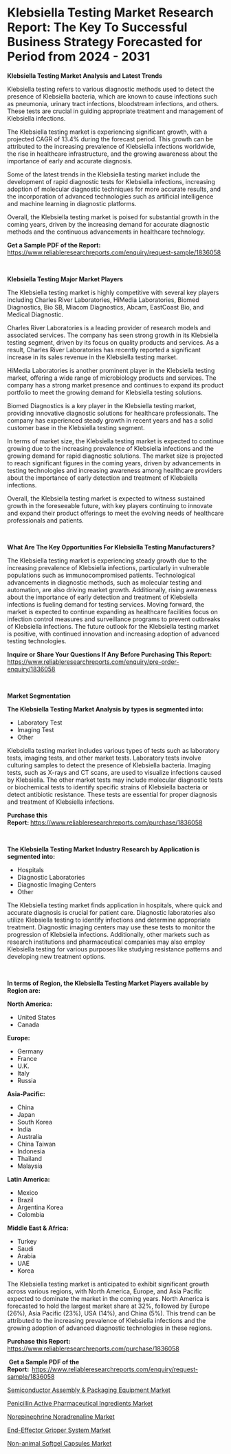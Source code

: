<p><h1>Klebsiella Testing Market Research Report: The Key To Successful Business Strategy Forecasted for Period from 2024 - 2031</h1></p><p><strong>Klebsiella Testing Market Analysis and Latest Trends</strong></p>
<p><p>Klebsiella testing refers to various diagnostic methods used to detect the presence of Klebsiella bacteria, which are known to cause infections such as pneumonia, urinary tract infections, bloodstream infections, and others. These tests are crucial in guiding appropriate treatment and management of Klebsiella infections.</p><p>The Klebsiella testing market is experiencing significant growth, with a projected CAGR of 13.4% during the forecast period. This growth can be attributed to the increasing prevalence of Klebsiella infections worldwide, the rise in healthcare infrastructure, and the growing awareness about the importance of early and accurate diagnosis.</p><p>Some of the latest trends in the Klebsiella testing market include the development of rapid diagnostic tests for Klebsiella infections, increasing adoption of molecular diagnostic techniques for more accurate results, and the incorporation of advanced technologies such as artificial intelligence and machine learning in diagnostic platforms.</p><p>Overall, the Klebsiella testing market is poised for substantial growth in the coming years, driven by the increasing demand for accurate diagnostic methods and the continuous advancements in healthcare technology.</p></p>
<p><strong>Get a Sample PDF of the Report:&nbsp;</strong> <a href="https://www.reliableresearchreports.com/enquiry/request-sample/1836058">https://www.reliableresearchreports.com/enquiry/request-sample/1836058</a></p>
<p>&nbsp;</p>
<p><strong>Klebsiella Testing Major Market Players</strong></p>
<p><p>The Klebsiella testing market is highly competitive with several key players including Charles River Laboratories, HiMedia Laboratories, Biomed Diagnostics, Bio SB, Miacom Diagnostics, Abcam, EastCoast Bio, and Medical Diagnostic. </p><p>Charles River Laboratories is a leading provider of research models and associated services. The company has seen strong growth in its Klebsiella testing segment, driven by its focus on quality products and services. As a result, Charles River Laboratories has recently reported a significant increase in its sales revenue in the Klebsiella testing market.</p><p>HiMedia Laboratories is another prominent player in the Klebsiella testing market, offering a wide range of microbiology products and services. The company has a strong market presence and continues to expand its product portfolio to meet the growing demand for Klebsiella testing solutions.</p><p>Biomed Diagnostics is a key player in the Klebsiella testing market, providing innovative diagnostic solutions for healthcare professionals. The company has experienced steady growth in recent years and has a solid customer base in the Klebsiella testing segment.</p><p>In terms of market size, the Klebsiella testing market is expected to continue growing due to the increasing prevalence of Klebsiella infections and the growing demand for rapid diagnostic solutions. The market size is projected to reach significant figures in the coming years, driven by advancements in testing technologies and increasing awareness among healthcare providers about the importance of early detection and treatment of Klebsiella infections.</p><p>Overall, the Klebsiella testing market is expected to witness sustained growth in the foreseeable future, with key players continuing to innovate and expand their product offerings to meet the evolving needs of healthcare professionals and patients.</p></p>
<p>&nbsp;</p>
<p><strong>What Are The Key Opportunities For Klebsiella Testing Manufacturers?</strong></p>
<p><p>The Klebsiella testing market is experiencing steady growth due to the increasing prevalence of Klebsiella infections, particularly in vulnerable populations such as immunocompromised patients. Technological advancements in diagnostic methods, such as molecular testing and automation, are also driving market growth. Additionally, rising awareness about the importance of early detection and treatment of Klebsiella infections is fueling demand for testing services. Moving forward, the market is expected to continue expanding as healthcare facilities focus on infection control measures and surveillance programs to prevent outbreaks of Klebsiella infections. The future outlook for the Klebsiella testing market is positive, with continued innovation and increasing adoption of advanced testing technologies.</p></p>
<p><strong>Inquire or Share Your Questions If Any Before Purchasing This Report:</strong> <a href="https://www.reliableresearchreports.com/enquiry/pre-order-enquiry/1836058">https://www.reliableresearchreports.com/enquiry/pre-order-enquiry/1836058</a></p>
<p>&nbsp;</p>
<p><strong>Market Segmentation</strong></p>
<p><strong>The Klebsiella Testing Market Analysis by types is segmented into:</strong></p>
<p><ul><li>Laboratory Test</li><li>Imaging Test</li><li>Other</li></ul></p>
<p><p>Klebsiella testing market includes various types of tests such as laboratory tests, imaging tests, and other market tests. Laboratory tests involve culturing samples to detect the presence of Klebsiella bacteria. Imaging tests, such as X-rays and CT scans, are used to visualize infections caused by Klebsiella. The other market tests may include molecular diagnostic tests or biochemical tests to identify specific strains of Klebsiella bacteria or detect antibiotic resistance. These tests are essential for proper diagnosis and treatment of Klebsiella infections.</p></p>
<p><strong>Purchase this Report:&nbsp;</strong><a href="https://www.reliableresearchreports.com/purchase/1836058">https://www.reliableresearchreports.com/purchase/1836058</a></p>
<p>&nbsp;</p>
<p><strong>The Klebsiella Testing Market Industry Research by Application is segmented into:</strong></p>
<p><ul><li>Hospitals</li><li>Diagnostic Laboratories</li><li>Diagnostic Imaging Centers</li><li>Other</li></ul></p>
<p><p>The Klebsiella testing market finds application in hospitals, where quick and accurate diagnosis is crucial for patient care. Diagnostic laboratories also utilize Klebsiella testing to identify infections and determine appropriate treatment. Diagnostic imaging centers may use these tests to monitor the progression of Klebsiella infections. Additionally, other markets such as research institutions and pharmaceutical companies may also employ Klebsiella testing for various purposes like studying resistance patterns and developing new treatment options.</p></p>
<p>&nbsp;</p>
<p><strong>In terms of Region, the Klebsiella Testing Market Players available by Region are:</strong></p>
<p>
    <p> <strong> North America: </strong>
        <ul>
            <li>United States</li>
            <li>Canada</li>
        </ul>
        </p> 
    <p> <strong> Europe: </strong>
        <ul>
            <li>Germany</li>
            <li>France</li>
            <li>U.K.</li>
            <li>Italy</li>
            <li>Russia</li>
        </ul>
        </p> 
    <p> <strong> Asia-Pacific: </strong>
        <ul>
            <li>China</li>
            <li>Japan</li>
            <li>South Korea</li>
            <li>India</li>
            <li>Australia</li>
            <li>China Taiwan</li>
            <li>Indonesia</li>
            <li>Thailand</li>
            <li>Malaysia</li>
        </ul>
        </p> 
    <p> <strong> Latin America: </strong>
        <ul>
            <li>Mexico</li>
            <li>Brazil</li>
            <li>Argentina Korea</li>
            <li>Colombia</li>
        </ul>
        </p> 
    <p> <strong> Middle East & Africa: </strong>
        <ul>
            <li>Turkey</li>
            <li>Saudi</li>
            <li>Arabia</li>
            <li>UAE</li>
            <li>Korea</li>
        </ul>
    </p>
    </p>
<p><p>The Klebsiella testing market is anticipated to exhibit significant growth across various regions, with North America, Europe, and Asia Pacific expected to dominate the market in the coming years. North America is forecasted to hold the largest market share at 32%, followed by Europe (26%), Asia Pacific (23%), USA (14%), and China (5%). This trend can be attributed to the increasing prevalence of Klebsiella infections and the growing adoption of advanced diagnostic technologies in these regions.</p></p>
<p><strong>Purchase this Report: </strong><a href="https://www.reliableresearchreports.com/purchase/1836058">https://www.reliableresearchreports.com/purchase/1836058</a></p>
<p>&nbsp;<strong>Get a Sample PDF of the Report:&nbsp;&nbsp;</strong><a href="https://www.reliableresearchreports.com/enquiry/request-sample/1836058">https://www.reliableresearchreports.com/enquiry/request-sample/1836058</a></p>
<p><strong></strong></p>
<p><p><a href="https://github.com/biheemgalvinlouises6hokrh3h/Market-Research-Report-List-1/blob/main/semiconductor-assembly-packaging-equipment-market.md">Semiconductor Assembly & Packaging Equipment Market</a></p><p><a href="https://medium.com/@randysimpson755/penicillin-active-pharmaceutical-ingredients-market-competitive-analysis-market-trends-and-02a912cb603b">Penicillin Active Pharmaceutical Ingredients Market</a></p><p><a href="https://medium.com/@randysimpson755/norepinephrine-noradrenaline-market-size-cagr-trends-2024-2030-17e451d18026">Norepinephrine Noradrenaline Market</a></p><p><a href="https://github.com/bentleemidoriestelle7o/Market-Research-Report-List-1/blob/main/end-effector-gripper-system-market.md">End-Effector Gripper System Market</a></p><p><a href="https://medium.com/@randysimpson755/non-animal-softgel-capsules-market-research-report-its-history-and-forecast-2024-to-2031-8bfacbcdad95">Non-animal Softgel Capsules Market</a></p></p>
